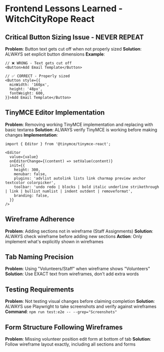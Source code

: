 # Frontend Lessons Learned - WitchCityRope React

## Critical Button Sizing Issue - NEVER REPEAT

**Problem**: Button text gets cut off when not properly sized
**Solution**: ALWAYS set explicit button dimensions
**Example**:
```tsx
// ❌ WRONG - Text gets cut off
<Button>Add Email Template</Button>

// ✅ CORRECT - Properly sized
<Button style={{
  minWidth: '160px',
  height: '48px', 
  fontWeight: 600,
}}>Add Email Template</Button>
```

## TinyMCE Editor Implementation

**Problem**: Removing working TinyMCE implementation and replacing with basic textarea
**Solution**: ALWAYS verify TinyMCE is working before making changes
**Implementation**:
```tsx
import { Editor } from '@tinymce/tinymce-react';

<Editor
  value={value}
  onEditorChange={(content) => setValue(content)}
  init={{
    height: 300,
    menubar: false,
    plugins: 'advlist autolink lists link charmap preview anchor textcolor colorpicker',
    toolbar: 'undo redo | blocks | bold italic underline strikethrough | link | bullist numlist | indent outdent | removeformat',
    branding: false,
  }}
/>
```

## Wireframe Adherence

**Problem**: Adding sections not in wireframe (Staff Assignments) 
**Solution**: ALWAYS check wireframe before adding new sections
**Action**: Only implement what's explicitly shown in wireframes

## Tab Naming Precision

**Problem**: Using "Volunteers/Staff" when wireframe shows "Volunteers"
**Solution**: Use EXACT text from wireframes, don't add extra words

## Testing Requirements

**Problem**: Not testing visual changes before claiming completion
**Solution**: ALWAYS use Playwright to take screenshots and verify against wireframes
**Command**: `npm run test:e2e -- --grep="Screenshots"`

## Form Structure Following Wireframes

**Problem**: Missing volunteer position edit form at bottom of tab
**Solution**: Follow wireframe layout exactly, including all sections and forms